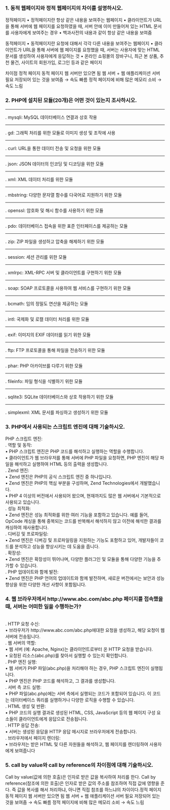 <h3>1. 동적 웹페이지와 정적 웹페이지의 차이를 설명하시오.</h3>

정적페이지
•  정적페이지란 항상 같은 내용을 보여주는 웹페이지
•  클라이언트가 URL을 통해 서버에 웹 페이지를 요청하였을 때, 서버 안에 이미 만들어져 있는 HTML 문서를 사용자에게 보여주는 경우
•  백과사전의 내용과 같이 항상 같은 내용을 보여줌

동적페이지
•  동적페이지란 요청에 대해서 각각 다른 내용을 보여주는 웹페이지
•  클라이언트가 URL을 통해 서버에 웹 페이지를 요청했을 때, 서버는 사용자에 맞는 HTML 문서를 생성하여 사용자에게 응답하는 것
•  온라인 쇼핑몰의 장바구니, 최근 본 상품, 추천 물건, 사이트의 회원가입, 로그인 등과 같은 페이지

차이점
정적 페이지	동적 페이지
웹 서버만 있으면 됨	웹 서버 + 웹 애플리케이션 서버 필요
저장되어 있는 것을 보여줌 → 속도 빠름	정적 페이지에 비해 많은 메모리 소비 → 속도 느림


<h3>2. PHP에 설치된 모듈(20개)은 어떤 것이 있는지 조사하시오.</h3>

<hr>. mysqli: MySQL 데이터베이스 연결과 상호 작용</hr>
<hr>. gd: 그래픽 처리를 위한 모듈로 이미지 생성 및 조작에 사용</hr>
<hr>. curl: URL을 통한 데이터 전송 및 요청을 위한 모듈</hr>
<hr>. json: JSON 데이터의 인코딩 및 디코딩을 위한 모듈</hr>
<hr>. xml: XML 데이터 처리를 위한 모듈</hr>
<hr>. mbstring: 다양한 문자열 함수를 다국어로 지원하기 위한 모듈</hr>
<hr>. openssl: 암호화 및 해시 함수를 사용하기 위한 모듈</hr>
<hr>. pdo: 데이터베이스 접속을 위한 표준 인터페이스를 제공하는 모듈</hr>
<hr>. zip: ZIP 파일을 생성하고 압축을 해제하기 위한 모듈</hr>
<hr>. session: 세션 관리를 위한 모듈</hr>
<hr>. xmlrpc: XML-RPC 서버 및 클라이언트를 구현하기 위한 모듈</hr>
<hr>. soap: SOAP 프로토콜을 사용하여 웹 서비스를 구현하기 위한 모듈</hr>
<hr>. bcmath: 임의 정밀도 연산을 제공하는 모듈</hr>
<hr>. intl: 국제화 및 로캘 데이터 처리를 위한 모듈</hr>
<hr>. exif: 이미지의 EXIF 데이터를 읽기 위한 모듈</hr>
<hr>. ftp: FTP 프로토콜을 통해 파일을 전송하기 위한 모듈</hr>
<hr>. phar: PHP 아카이브를 다루기 위한 모듈</hr>
<hr>. fileinfo: 파일 형식을 식별하기 위한 모듈</hr>
<hr>. sqlite3: SQLite 데이터베이스와 상호 작용하기 위한 모듈</hr>
<hr>. simplexml: XML 문서를 파싱하고 생성하기 위한 모듈</hr>


<h3>3. PHP에서 사용되는 스크립트 엔진에 대해 기술하시오.</h3>
  
PHP 스크립트 엔진:
<br>. 역할 및 동작:
<br>•  PHP 스크립트 엔진은 PHP 코드를 해석하고 실행하는 역할을 수행합니다.
<br>•  클라이언트가 웹 브라우저를 통해 서버에 PHP 파일을 요청하면, PHP 엔진이 해당 파일을 해석하고 실행하여 HTML 등의 출력을 생성합니다.
<br>. Zend 엔진:
<br>•  Zend 엔진은 PHP의 공식 스크립트 엔진 중 하나입니다.
<br>•  Zend 엔진은 PHP의 핵심 부분을 구성하며, Zend Technologies에서 개발했습니다.
<br>•  PHP 4 이상의 버전에서 사용되어 왔으며, 현재까지도 많은 웹 서버에서 기본적으로 사용되고 있습니다.
<br>. 성능 최적화:
<br>•  Zend 엔진은 성능 최적화를 위한 여러 기능을 포함하고 있습니다. 예를 들어, OpCode 캐싱을 통해 중복되는 코드를 반복해서 해석하지 않고 이전에 해석한 결과를 캐싱하여 재사용합니다.
<br>. 디버깅 및 프로파일링:
<br>•  Zend 엔진은 디버깅 및 프로파일링을 지원하는 기능도 포함하고 있어, 개발자들이 코드를 분석하고 성능을 향상시키는 데 도움을 줍니다.
<br>. 확장성:
<br>•  Zend 엔진은 확장성이 뛰어나며, 다양한 플러그인 및 모듈을 통해 다양한 기능을 추가할 수 있습니다.
<br>. PHP 업데이트와 함께 발전:
<br>•  Zend 엔진은 PHP 언어의 업데이트와 함께 발전하며, 새로운 버전에서는 보안과 성능 향상을 위한 다양한 개선 사항이 포함됩니다.

<h3>4. 웹 브라우저에서 http://www.abc.com/abc.php 페이지를 접속했을 때, 서버는 어떠한 일을 수행하는가?</h3>
<br>. HTTP 요청 수신:
<br>•  브라우저가 http://www.abc.com/abc.php에대한 요청을 생성하고, 해당 요청이 웹 서버에 전송됩니다.
<br>. 웹 서버의 역할:
<br>•  웹 서버 (예: Apache, Nginx)는 클라이언트로부터 온 HTTP 요청을 받습니다.
<br>•  요청된 리소스(abc.php)를 찾아서 실행할 수 있는지 확인합니다.
<br>. PHP 엔진 실행:
<br>•  웹 서버가 PHP 파일(abc.php)을 처리해야 하는 경우, PHP 스크립트 엔진이 실행됩니다.
<br>•  PHP 엔진은 PHP 코드를 해석하고, 그 결과를 생성합니다.
<br>. 서버 측 코드 실행:
<br>•  PHP 파일(abc.php)에는 서버 측에서 실행되는 코드가 포함되어 있습니다. 이 코드는 데이터베이스 쿼리를 실행하거나 다양한 로직을 수행할 수 있습니다.
<br>. HTML 생성 및 반환:
<br>•  PHP 코드의 실행 결과로 생성된 HTML, CSS, JavaScript 등의 웹 페이지 구성 요소들이 클라이언트에게 응답으로 전송됩니다.
<br>. HTTP 응답 전송:
<br>•  서버는 생성된 응답을 HTTP 응답 메시지로 브라우저에게 전송합니다.
<br>. 브라우저에서 페이지 렌더링:
<br>•  브라우저는 받은 HTML 및 다른 자원들을 해석하고, 웹 페이지를 렌더링하여 사용자에게 보여줍니다

<h3>5. call by value와 call by reference의 차이점에 대해 기술하시오.</h3>


Call by value(값에 의한 호출)은 인자로 받은 값을 복사하여 처리를 한다. Call by reference(참조에 의한 호출)은 인자로 받은 값의 주소를 참조하여 직접 값에 영향을 준다.
즉 값을 복사를 해서 처리하냐, 아니면 직접 참조를 하느냐의 차이이다.정적 페이지	동적 페이지
웹 서버만 있으면 됨	웹 서버 + 웹 애플리케이션 서버 필요
저장되어 있는 것을 보여줌 → 속도 빠름	정적 페이지에 비해 많은 메모리 소비 → 속도 느림
